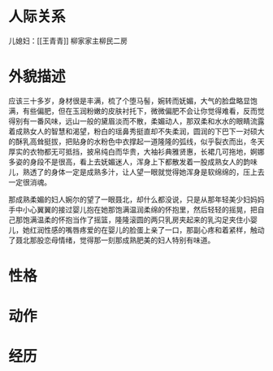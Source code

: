 
# 人际关系
儿媳妇：[[王青青]]
柳家家主柳民二房
# 外貌描述
应该三十多岁，身材很是丰满，梳了个堕马髻，婉转而妩媚，大气的脸盘略显饱满，有些偏肥，但在玉润粉嫩的皮肤衬托下，微微偏肥不会让你觉得难看，反而觉得别有一番风味，远山一般的黛眉淡而不散，柔媚动人，那双柔和水水的眼睛流露着成熟女人的智慧和渴望，粉白的瑶鼻秀挺直却不失柔润，圆润的下巴下一对硕大的酥乳高耸挺拔，把贴身的水粉色中衣撑起一道隆隆的弧线，似乎裂衣而出，冬天厚实的衣物都无可抵挡，披帛纯白而华贵，大袖衫典雅贤惠，长裙几可拖地，婀娜多姿的身段不是很高，看上去妩媚迷人，浑身上下都散发着一股成熟女人的韵味儿，熟透了的身体一定是成熟多汁，让人望一眼就觉得她浑身是软绵绵的，压上去一定很消魂。

那成熟柔媚的妇人婉尔的望了一眼聂北，却什么都没说，只是从那年轻美少妇妈妈手中小心翼翼的接过婴儿抱在她那饱满温润柔绵的怀抱里，然后轻轻的摇晃，把自己那饱满温柔的怀抱当作了摇篮，隆隆滚圆的两只乳房夹起来的乳沟足夹住小婴儿，她红润性感的嘴唇疼爱的在婴儿的脸蛋上亲了一口，那副心疼和着紧样，触动了聂北那股恋母情绪，觉得那一刻那成熟肥美的妇人特别有味道。
# 性格

# 动作

# 经历